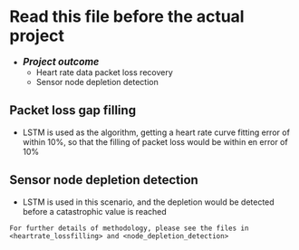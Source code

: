 # Read this file before the actual project

- <big>***Project outcome***</big>
  - Heart rate data packet loss recovery
  - Sensor node depletion detection

## Packet loss gap filling
- LSTM is used as the algorithm, getting a heart rate curve fitting error of within
  10%, so that the filling of packet loss would be within en error of 10%

## Sensor node depletion detection
- LSTM is used in this scenario, and the depletion would be detected before a 
  catastrophic value is reached

`For further details of methodology, please see the files in 
<heartrate_lossfilling> and <node_depletion_detection>`
